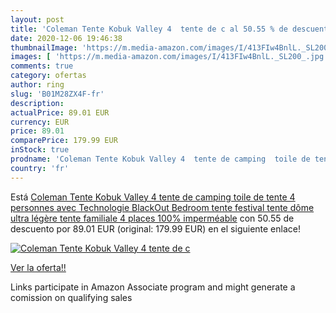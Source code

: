 ```yaml
---
layout: post
title: 'Coleman Tente Kobuk Valley 4  tente de c al 50.55 % de descuento'
date: 2020-12-06 19:46:38
thumbnailImage: 'https://m.media-amazon.com/images/I/413FIw4BnlL._SL200_.jpg'
images: [ 'https://m.media-amazon.com/images/I/413FIw4BnlL._SL200_.jpg' ]
comments: true
category: ofertas
author: ring
slug: 'B01M28ZX4F-fr'
description:
actualPrice: 89.01 EUR
currency: EUR
price: 89.01
comparePrice: 179.99 EUR
inStock: true
prodname: 'Coleman Tente Kobuk Valley 4  tente de camping  toile de tente 4 personnes avec Technologie BlackOut Bedroom  tente festival  tente dôme ultra légère  tente familiale 4 places  100% imperméable'
country: 'fr'
---
```


Está [Coleman Tente Kobuk Valley 4  tente de camping  toile de tente 4 personnes avec Technologie BlackOut Bedroom  tente festival  tente dôme ultra légère  tente familiale 4 places  100% imperméable](https://www.amazon.fr/dp/B01M28ZX4F/?tag=tolees0d-21) con 50.55 de descuento por 89.01 EUR (original: 179.99 EUR) en el siguiente enlace!

[![Coleman Tente Kobuk Valley 4  tente de c](https://m.media-amazon.com/images/I/413FIw4BnlL._SL200_.jpg)](https://www.amazon.fr/dp/B01M28ZX4F/?tag=tolees0d-21)

[Ver la oferta!!](https://www.amazon.fr/dp/B01M28ZX4F/?tag=tolees0d-21)

Links participate in Amazon Associate program and might generate a comission on qualifying sales


